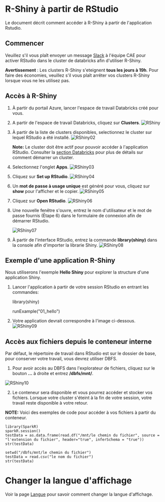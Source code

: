 # R-Shiny à partir de RStudio
Le document décrit comment accéder à R-Shiny à partir de l'application Rstudio.

## Commencer

Veuillez s'il vous plaît envoyer un message [Slack](https://cae-eac.slack.com) à l'équipe CAE pour activer RStudio dans le cluster de databricks afin d'utiliser R-Shiny.

**Avertissement** : 
Les clusters R-Shiny s'eteignent **tous les jours à 19h**. Pour faire des économies, veuillez s'il vous plaît arrêter vos clusters R-Shiny lorsque vous ne les utilisez pas.

## Accès à R-Shiny

1.	À partir du portail Azure, lancer l'espace de travail Databricks créé pour vous.
2.	A partir de l'espace de travail Databricks, cliquez sur **Clusters**.
    ![RShiny](images/RShiny_En.png) 

3. À partir de la liste de clusters disponibles, selectionnez le cluster sur lequel RStudio a été installé.
    ![RShiny02](images/RShiny02_En.png) 
 
    **Note:** Le cluster doit être actif pour pouvoir accéder à l'application RStudio. Consulter la [section Databricks](DataBricks.md) pour plus de détails sur comment démarrer un cluster.

4.	Selectionnez l'onglet **Apps**.
    ![RShiny03](images/RShiny03_En.png) 

5.	Cliquez sur **Set up RStudio**.
    ![RShiny04](images/RShiny04_En.png)  

6.  Un **mot de passe à usage unique** est généré pour vous, cliquez sur **show** pour l'afficher et le copier.
    ![RShiny05](images/RShiny05_En.png) 
 
7.	Cliquez sur **Open RStudio**.
    ![RShiny06](images/RShiny06_En.png) 
 
8.	Une nouvelle fenêtre s'ouvre, entrez le nom d'utilisateur et le mot de passe fournis (Étape 6) dans le formulaire de connexion afin de démarrer RStudio.

    ![RShiny07](images/RShiny07_En.png) 

9.	À partir de l'interface RStudio, entrez la commande **library(shiny)** dans la console afin d'importer la librarie Shiny.
    ![RShiny08](images/RShiny08_En.png) 


## Exemple d'une application R-Shiny

Nous utiliserons l'exemple **Hello Shiny** pour explorer la structure d'une application Shiny.

1. Lancer l'application à partir de votre session RStudio en entrant les commandes:

    library(shiny)

    runExample("01_hello")

2.	Votre application devrait correspondre à l'image ci-dessous. 
    ![RShiny09](images/RShiny09_En.PNG) 


## Accès aux fichiers depuis le conteneur interne

Par défaut, le répertoire de travail dans RStudio est sur le dossier de base, pour conserver votre travail, vous devrez utiliser DBFS.

1. Pour avoir accès au DBFS dans l'explorateur de fichiers, cliquez sur le bouton **...** à droite et entrez **/dbfs/mnt/**.

![RShiny10](images/Rshiny10_En.png)


2. Le conteneur sera disponible et vous pourrez accéder et stocker vos fichiers. Lorsque votre cluster s'éteint à la fin de votre session, votre travail reste disponible à votre retour.

**NOTE:** Voici des exemples de code pour accéder à vos fichiers à partir du conteneur.
```
library(SparkR)
sparkR.session()
testData = as.data.frame(read.df("/mnt/le chemin du fichier", source = "l'extension du fichier", header="true", inferSchema = "true"))
str(testData)
```

```
setwd("/dbfs/mnt/le chemin du fichier")
testData = read.csv("le nom du fichier")
str(testData)
```

# Changer la langue d'affichage
Voir la page [Langue](Langue.md) pour savoir comment changer la langue d'affichage.
